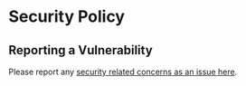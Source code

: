 # Security Policy

## Reporting a Vulnerability

Please report any [security related concerns as an issue here](https://github.com/JamesIves/f45-lionheart-strava-importer/security/advisories/new).
